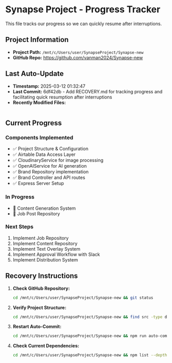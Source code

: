 # Synapse Project - Progress Tracker

This file tracks our progress so we can quickly resume after interruptions.

## Project Information
- **Project Path:** `/mnt/c/Users/user/SynapseProject/Synapse-new`
- **GitHub Repo:** https://github.com/vanman2024/Synapse-new

## Last Auto-Update
- **Timestamp:** 2025-03-12 01:32:47
- **Last Commit:** 6df42db - Add RECOVERY.md for tracking progress and facilitating quick resumption after interruptions
- **Recently Modified Files:**
```

```

## Current Progress

### Components Implemented
- ✅ Project Structure & Configuration
- ✅ Airtable Data Access Layer
- ✅ CloudinaryService for image processing
- ✅ OpenAIService for AI generation
- ✅ Brand Repository implementation
- ✅ Brand Controller and API routes
- ✅ Express Server Setup

### In Progress
- 🔄 Content Generation System
- 🔄 Job Post Repository

### Next Steps
1. Implement Job Repository
2. Implement Content Repository
3. Implement Text Overlay System
4. Implement Approval Workflow with Slack
5. Implement Distribution System

## Recovery Instructions

1. **Check GitHub Repository:**
   ```bash
   cd /mnt/c/Users/user/SynapseProject/Synapse-new && git status
   ```

2. **Verify Project Structure:**
   ```bash
   cd /mnt/c/Users/user/SynapseProject/Synapse-new && find src -type d | sort
   ```

3. **Restart Auto-Commit:**
   ```bash
   cd /mnt/c/Users/user/SynapseProject/Synapse-new && npm run auto-commit &
   ```

4. **Check Current Dependencies:**
   ```bash
   cd /mnt/c/Users/user/SynapseProject/Synapse-new && npm list --depth=0
   ```